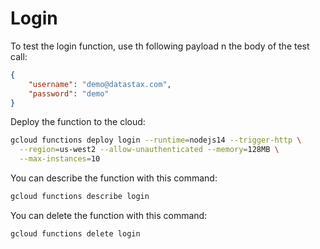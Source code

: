 # Login

To test the login function, use th following payload n the body of the test call:

```json
{
    "username": "demo@datastax.com",
    "password": "demo"
}
```

Deploy the function to the cloud:

```sh
gcloud functions deploy login --runtime=nodejs14 --trigger-http \
  --region=us-west2 --allow-unauthenticated --memory=128MB \
  --max-instances=10
```

You can describe the function with this command:

```sh
gcloud functions describe login
```

You can delete the function with this command:

```sh
gcloud functions delete login
```
